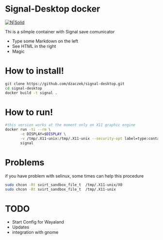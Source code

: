# Signal-Desktop docker 

[![N|Solid](https://upload.wikimedia.org/wikipedia/commons/thumb/4/4f/Signal_Blue_Icon.png/100px-Signal_Blue_Icon.png)](https://nodesource.com/products/nsolid)

Thi is a silmple container with Signal save comunicator 

  - Type some Markdown on the left
  - See HTML in the right
  - Magic

# How to install!
```sh
git clone https://github.com/dzaczek/signal-desktop.git
cd signal-desktop 
docker build -t signal . 
```

# How to run!
```sh
#this version works at the moment only on X11 graphic engine
docker run -ti --rm \
       -e DISPLAY=$DISPLAY \
       -v /tmp/.X11-unix:/tmp/.X11-unix --security-opt label=type:container_runtime_t \
       signal
```

# Problems 
if you have problem with selinux, some times can help this procedure 
```sh
sudo chcon -Rt svirt_sandbox_file_t  /tmp/.X11-unix/X0
sudo chcon -Rt svirt_sandbox_file_t  /tmp/.X11-unix

```

# TODO
  - Start Config for  Wayaland
  - Updates 
  - integration with gnome 
